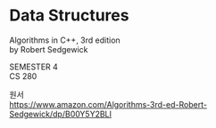 # Data Structures
Algorithms in C++, 3rd edition<br>
by Robert Sedgewick


SEMESTER 4<br>
CS 280

원서<br>
https://www.amazon.com/Algorithms-3rd-ed-Robert-Sedgewick/dp/B00Y5Y2BLI
